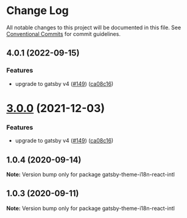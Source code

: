 # Change Log

All notable changes to this project will be documented in this file.
See [Conventional Commits](https://conventionalcommits.org) for commit guidelines.

## 4.0.1 (2022-09-15)


### Features

* upgrade to gatsby v4 ([#149](https://github.com/gatsbyjs/themes/issues/149)) ([ca08c16](https://github.com/gatsbyjs/themes/commit/ca08c168431b48ebc16fcdded16f4e02c852e41b))





# [3.0.0](https://github.com/gatsbyjs/themes/compare/gatsby-theme-i18n-react-intl@1.0.4...gatsby-theme-i18n-react-intl@3.0.0) (2021-12-03)

### Features

- upgrade to gatsby v4 ([#149](https://github.com/gatsbyjs/themes/issues/149)) ([ca08c16](https://github.com/gatsbyjs/themes/commit/ca08c168431b48ebc16fcdded16f4e02c852e41b))

## 1.0.4 (2020-09-14)

**Note:** Version bump only for package gatsby-theme-i18n-react-intl

## 1.0.3 (2020-09-11)

**Note:** Version bump only for package gatsby-theme-i18n-react-intl
